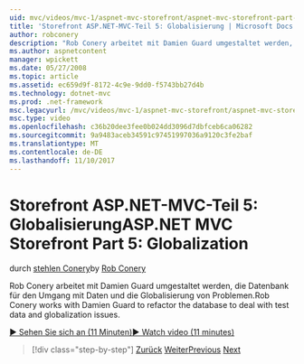 ```yaml
---
uid: mvc/videos/mvc-1/aspnet-mvc-storefront/aspnet-mvc-storefront-part-5-globalization
title: 'Storefront ASP.NET-MVC-Teil 5: Globalisierung | Microsoft Docs'
author: robconery
description: "Rob Conery arbeitet mit Damien Guard umgestaltet werden, die Datenbank für den Umgang mit Daten und die Globalisierung von Problemen."
ms.author: aspnetcontent
manager: wpickett
ms.date: 05/27/2008
ms.topic: article
ms.assetid: ec659d9f-8172-4c9e-9dd0-f5743bb27d4b
ms.technology: dotnet-mvc
ms.prod: .net-framework
msc.legacyurl: /mvc/videos/mvc-1/aspnet-mvc-storefront/aspnet-mvc-storefront-part-5-globalization
msc.type: video
ms.openlocfilehash: c36b20dee3fee0b024dd3096d7dbfceb6ca06282
ms.sourcegitcommit: 9a9483aceb34591c97451997036a9120c3fe2baf
ms.translationtype: MT
ms.contentlocale: de-DE
ms.lasthandoff: 11/10/2017
---
```

<a name="aspnet-mvc-storefront-part-5-globalization"></a><span data-ttu-id="62e15-103">Storefront ASP.NET-MVC-Teil 5: Globalisierung</span><span class="sxs-lookup"><span data-stu-id="62e15-103">ASP.NET MVC Storefront Part 5: Globalization</span></span>
====================
<span data-ttu-id="62e15-104">durch [stehlen Conery](https://github.com/robconery)</span><span class="sxs-lookup"><span data-stu-id="62e15-104">by [Rob Conery](https://github.com/robconery)</span></span>

<span data-ttu-id="62e15-105">Rob Conery arbeitet mit Damien Guard umgestaltet werden, die Datenbank für den Umgang mit Daten und die Globalisierung von Problemen.</span><span class="sxs-lookup"><span data-stu-id="62e15-105">Rob Conery works with Damien Guard to refactor the database to deal with test data and globalization issues.</span></span>

[<span data-ttu-id="62e15-106">&#9654; Sehen Sie sich an (11 Minuten)</span><span class="sxs-lookup"><span data-stu-id="62e15-106">&#9654; Watch video (11 minutes)</span></span>](https://channel9.msdn.com/Blogs/ASP-NET-Site-Videos/aspnet-mvc-storefront-part-5-globalization)

>[!div class="step-by-step"]
<span data-ttu-id="62e15-107">[Zurück](aspnet-mvc-storefront-part-4-linq-to-sql-spike.md)
[Weiter](aspnet-mvc-storefront-part-6-finishing-the-repository-and-initial-ui-work.md)</span><span class="sxs-lookup"><span data-stu-id="62e15-107">[Previous](aspnet-mvc-storefront-part-4-linq-to-sql-spike.md)
[Next](aspnet-mvc-storefront-part-6-finishing-the-repository-and-initial-ui-work.md)</span></span>
